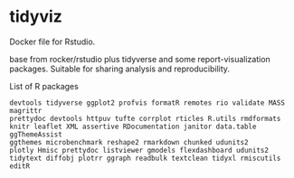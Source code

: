 # tidyviz

Docker file for Rstudio.

base from rocker/rstudio plus tidyverse and some report-visualization packages. Suitable for sharing analysis and reproducibility.

List of R packages

	devtools tidyverse ggplot2 profvis formatR remotes rio validate MASS magrittr 
	prettydoc devtools httpuv tufte corrplot rticles R.utils rmdformats 
	knitr leaflet XML assertive RDocumentation janitor data.table ggThemeAssist 	
	ggthemes microbenchmark reshape2 rmarkdown chunked udunits2 
	plotly Hmisc prettydoc listviewer gmodels flexdashboard udunits2 
	tidytext diffobj plotrr ggraph readbulk textclean tidyxl rmiscutils editR
